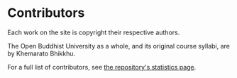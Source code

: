 # Contributors

Each work on the site is copyright their respective authors.

The Open Buddhist University as a whole, and its original course syllabi, are by Khemarato Bhikkhu.

For a full list of contributors, see [the repository's statistics page](https://github.com/buddhist-uni/buddhist-uni.github.io/graphs/contributors).